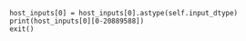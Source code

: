         host_inputs[0] = host_inputs[0].astype(self.input_dtype)
        print(host_inputs[0][0-20889588])
        exit()
